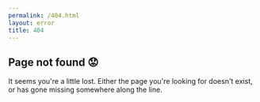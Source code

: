 ```yaml
---
permalink: /404.html
layout: error
title: 404
---
```


## Page not found 😟

It seems you're a little lost. Either the page you're looking for doesn't exist, or has gone missing somewhere along the line.
